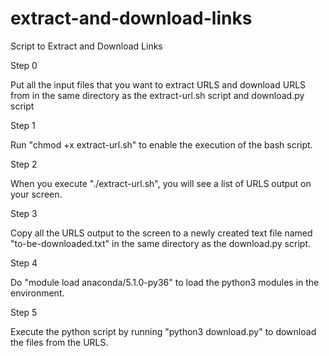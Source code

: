 # extract-and-download-links
Script to Extract and Download Links 

Step 0 

Put all the input files that you want to extract URLS and download URLS from in the same directory as the extract-url.sh script and download.py script

Step 1

Run "chmod +x extract-url.sh" to enable the execution of the bash script.

Step 2

When you execute "./extract-url.sh", you will see a list of URLS output on your screen. 

Step 3

Copy all the URLS output to the screen to a newly created text file named "to-be-downloaded.txt" in the same directory as the download.py script. 

Step 4

Do "module load anaconda/5.1.0-py36" to load the python3 modules in the environment. 


Step 5

Execute the python script by running "python3 download.py" to download the files from the URLS. 


